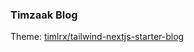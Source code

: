 ### Timzaak Blog

Theme: [timlrx/tailwind-nextjs-starter-blog](https://github.com/timlrx/tailwind-nextjs-starter-blog)
